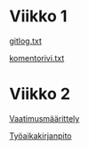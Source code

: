 # **Viikko** 1
[gitlog.txt](https://github.com/Robomarti/harjoitustyo/blob/master/laskarit/viikko1/gitlog.txt)

[komentorivi.txt](https://github.com/Robomarti/harjoitustyo/blob/master/laskarit/viikko1/komentorivi.txt)

# Viikko 2
[Vaatimusmäärittely](https://github.com/Robomarti/harjoitustyo/blob/master/dokumentaatio/vaatimusmaarittely.md)

[Työaikakirjanpito](https://github.com/Robomarti/harjoitustyo/blob/master/dokumentaatio/tyoaikakirjanpito.md)